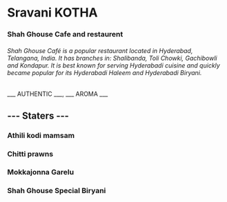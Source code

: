 # Sravani KOTHA

### Shah Ghouse Cafe and restaurent

###### Shah Ghouse Café is a popular restaurant located in Hyderabad, Telangana, India. It has branches in: Shalibanda, Toli Chowki, Gachibowli and Kondapur. It is best known for serving Hyderabadi cuisine and quickly became popular for its Hyderabadi Haleem and Hyderabadi Biryani.

___ AUTHENTIC ___, ___ AROMA ___

## --- **Staters** ---

### Athili kodi mamsam
### Chitti prawns
### Mokkajonna Garelu
### Shah Ghouse Special Biryani



